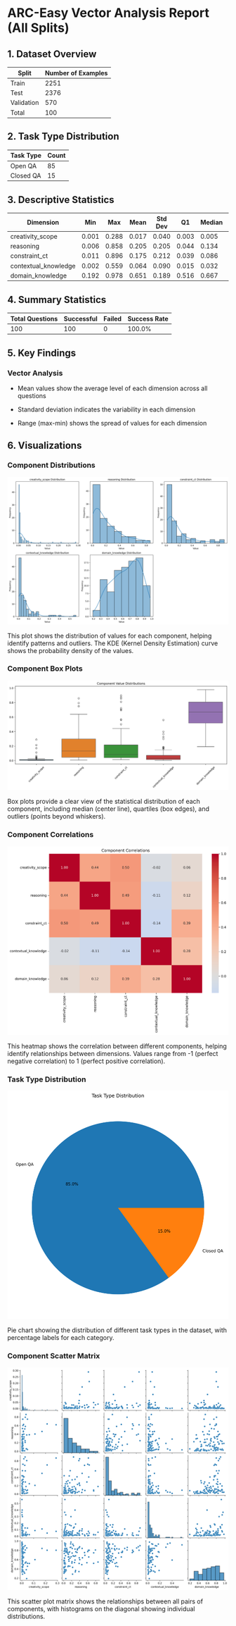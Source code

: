 # ARC-Easy Vector Analysis Report (All Splits)

## 1. Dataset Overview

| Split | Number of Examples |
|-------|-------------------|
| Train | 2251 |
| Test | 2376 |
| Validation | 570 |
| Total | 100 |

## 2. Task Type Distribution

| Task Type | Count |
|-----------|-------|
| Open QA | 85 |
| Closed QA | 15 |

## 3. Descriptive Statistics

| Dimension | Min | Max | Mean | Std Dev | Q1 | Median | Q3 |
|-----------|-----|-----|------|---------|----|--------|----|
| creativity_scope | 0.001 | 0.288 | 0.017 | 0.040 | 0.003 | 0.005 | 0.012 |
| reasoning | 0.006 | 0.858 | 0.205 | 0.205 | 0.044 | 0.134 | 0.297 |
| constraint_ct | 0.011 | 0.896 | 0.175 | 0.212 | 0.039 | 0.086 | 0.215 |
| contextual_knowledge | 0.002 | 0.559 | 0.064 | 0.090 | 0.015 | 0.032 | 0.072 |
| domain_knowledge | 0.192 | 0.978 | 0.651 | 0.189 | 0.516 | 0.667 | 0.806 |

## 4. Summary Statistics

| Total Questions | Successful | Failed | Success Rate |
|----------------|------------|--------|--------------|
| 100 | 100 | 0 | 100.0% |

## 5. Key Findings

### Vector Analysis

- Mean values show the average level of each dimension across all questions

- Standard deviation indicates the variability in each dimension

- Range (max-min) shows the spread of values for each dimension


## 6. Visualizations

### Component Distributions

![Component Distributions](visualizations/component_distributions.png)

This plot shows the distribution of values for each component, helping identify patterns and outliers. The KDE (Kernel Density Estimation) curve shows the probability density of the values.


### Component Box Plots

![Component Box Plots](visualizations/component_boxplots.png)

Box plots provide a clear view of the statistical distribution of each component, including median (center line), quartiles (box edges), and outliers (points beyond whiskers).


### Component Correlations

![Component Correlations](visualizations/correlation_heatmap.png)

This heatmap shows the correlation between different components, helping identify relationships between dimensions. Values range from -1 (perfect negative correlation) to 1 (perfect positive correlation).


### Task Type Distribution

![Task Type Distribution](visualizations/task_type_distribution.png)

Pie chart showing the distribution of different task types in the dataset, with percentage labels for each category.


### Component Scatter Matrix

![Component Scatter Matrix](visualizations/component_scatter_matrix.png)

This scatter plot matrix shows the relationships between all pairs of components, with histograms on the diagonal showing individual distributions.
